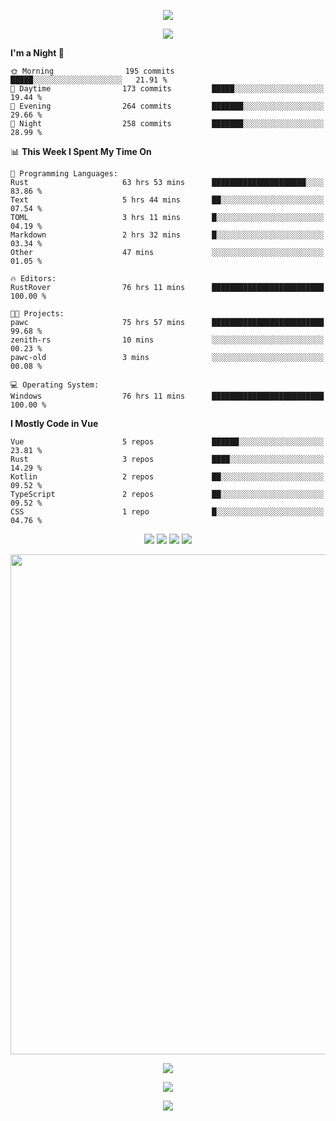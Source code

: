 <!-- https://github.com/kyechan99/capsule-render -->
<p align="center">
<img src="https://capsule-render.vercel.app/api?type=waving&color=timeGradient&height=300&&section=header&text=HELLO%20THERE!&fontSize=90&fontAlign=50&fontAlignY=30&desc=I%20am%20KinLeoapple!&descAlign=50&descSize=30&descAlignY=60&animation=twinkling" />
</p>

<!-- https://github.com/DenverCoder1/readme-typing-svg -->
<p align="center">
<img src="https://readme-typing-svg.demolab.com?font=Orbitron&size=25&pause=1000&center=true&vCenter=true&random=false&width=600&lines=I+am+super+obsessed+with+programming!;Well+...+Maybe+not+..." />
</p>

<!-- https://github.com/anmol098/waka-readme-stats -->
<!--START_SECTION:waka-->
**I'm a Night 🦉** 

```text
🌞 Morning                195 commits         █████░░░░░░░░░░░░░░░░░░░░   21.91 % 
🌆 Daytime                173 commits         █████░░░░░░░░░░░░░░░░░░░░   19.44 % 
🌃 Evening                264 commits         ███████░░░░░░░░░░░░░░░░░░   29.66 % 
🌙 Night                  258 commits         ███████░░░░░░░░░░░░░░░░░░   28.99 % 
```


📊 **This Week I Spent My Time On** 

```text
💬 Programming Languages: 
Rust                     63 hrs 53 mins      █████████████████████░░░░   83.86 % 
Text                     5 hrs 44 mins       ██░░░░░░░░░░░░░░░░░░░░░░░   07.54 % 
TOML                     3 hrs 11 mins       █░░░░░░░░░░░░░░░░░░░░░░░░   04.19 % 
Markdown                 2 hrs 32 mins       █░░░░░░░░░░░░░░░░░░░░░░░░   03.34 % 
Other                    47 mins             ░░░░░░░░░░░░░░░░░░░░░░░░░   01.05 % 

🔥 Editors: 
RustRover                76 hrs 11 mins      █████████████████████████   100.00 % 

🐱‍💻 Projects: 
pawc                     75 hrs 57 mins      █████████████████████████   99.68 % 
zenith-rs                10 mins             ░░░░░░░░░░░░░░░░░░░░░░░░░   00.23 % 
pawc-old                 3 mins              ░░░░░░░░░░░░░░░░░░░░░░░░░   00.08 % 

💻 Operating System: 
Windows                  76 hrs 11 mins      █████████████████████████   100.00 % 
```

**I Mostly Code in Vue** 

```text
Vue                      5 repos             ██████░░░░░░░░░░░░░░░░░░░   23.81 % 
Rust                     3 repos             ████░░░░░░░░░░░░░░░░░░░░░   14.29 % 
Kotlin                   2 repos             ██░░░░░░░░░░░░░░░░░░░░░░░   09.52 % 
TypeScript               2 repos             ██░░░░░░░░░░░░░░░░░░░░░░░   09.52 % 
CSS                      1 repo              █░░░░░░░░░░░░░░░░░░░░░░░░   04.76 % 
```




<!--END_SECTION:waka-->

<!-- https://github.com/badges/shields -->
<p align="center">
<a href="https://github.com/KinLeoapple"><img src="https://img.shields.io/badge/GitHub-KinLeoapple-blue?logo=github" /></a>
<a href="https://space.bilibili.com/77531961"><img src="https://img.shields.io/badge/哔哩哔哩-巷陌雨季-pink?logo=bilibili" /></a>
<img src="https://img.shields.io/badge/QQ-996711203-green?logo=tencentqq" />
<!-- https://github.com/antonkomarev/github-profile-views-counter -->
<img src="https://komarev.com/ghpvc/?username=KinLeoapple&abbreviated=true&color=yellow" />
</p>

<!-- https://github.com/Ashutosh00710/github-readme-activity-graph -->
<p align="center">
  <img width="800" src="https://github-readme-activity-graph.vercel.app/graph?username=Kinleoapple&theme=github-compact&hide_border=true&area=true" />
</p>

<p align="center">
<img align="center" src="https://github-readme-stats.vercel.app/api/top-langs/?username=Kinleoapple&theme=transparent&hide_border=true&layout=donut-vertical&langs_count=6" />
</p>

<p align="center">
  <a href="https://skillicons.dev">
    <img src="https://skillicons.dev/icons?i=electron,flutter,go,html,java,js,kotlin,ktor,mongodb,py,react,vue,spring,sqlite,mysql" />
  </a>
</p>

<!-- https://github.com/kyechan99/capsule-render -->
<p align="center">
<img src="https://capsule-render.vercel.app/api?type=waving&color=timeGradient&height=300&&section=footer&text=THE%20END!&fontSize=90&fontAlign=50&fontAlignY=70&desc=Enjoy%20your%20journey%20of%20coding!&descAlign=50&descSize=30&descAlignY=40&animation=twinkling" />
</p>
